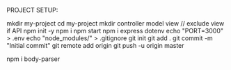 PROJECT SETUP:

mkdir my-project
cd my-project
mkdir controller model view // exclude view if API
npm init -y
npm i
npm start
npm i express dotenv
echo "PORT=3000" > .env
echo "node_modules/" > .gitignore
git init
git add .
git commit -m "Initial commit"
git remote add origin <github-repo-url>
git push -u origin master

npm i body-parser
